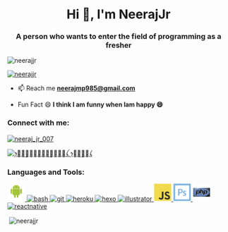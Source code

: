 <h1 align="center">Hi 👋, I'm NeerajJr</h1>

<h3 align="center">A person who wants to enter the field of programming as a fresher</h3>

<p align="left"> <img src="https://komarev.com/ghpvc/?username=neerajjr&label=Profile%20views&color=0e75b6&style=flat" alt="neerajjr" /> </p>

<p align="left"> <a href="https://github.com/ryo-ma/github-profile-trophy"><img src="https://github-profile-trophy.vercel.app/?username=neerajjr" alt="neerajjr" /></a> </p>

- 📫 Reach me **neerajmp985@gmail.com**

- Fun Fact 😄 **I think I am funny when Iam happy 😄**

<h3 align="left">Connect with me:</h3>

<p align="left">

<a href="https://instagram.com/neeraj_jr_007" target="blank"><img align="center" src="https://raw.githubusercontent.com/rahuldkjain/github-profile-readme-generator/master/src/images/icons/Social/instagram.svg" alt="neeraj_jr_007" height="30" width="40" /></a>

<a href="https://www.youtube.com/c/ꫂ𝜨ꪾ͢𝜮ꪾ𝜮ꪾ𝑹ꪾ͢𝞓ꪾ𝙅ꪾꪶ ꫂ𝑺꫁͢𝜩𝑹ꪶ" target="blank"><img align="center" src="https://raw.githubusercontent.com/rahuldkjain/github-profile-readme-generator/master/src/images/icons/Social/youtube.svg" alt="ꫂ𝜨ꪾ͢𝜮ꪾ𝜮ꪾ𝑹ꪾ͢𝞓ꪾ𝙅ꪾꪶ ꫂ𝑺꫁͢𝜩𝑹ꪶ" height="30" width="40" /></a>

</p>

<h3 align="left">Languages and Tools:</h3>

<p align="left"> <a href="https://developer.android.com" target="_blank" rel="noreferrer"> <img src="https://raw.githubusercontent.com/devicons/devicon/master/icons/android/android-original-wordmark.svg" alt="android" width="40" height="40"/> </a> <a href="https://www.gnu.org/software/bash/" target="_blank" rel="noreferrer"> <img src="https://www.vectorlogo.zone/logos/gnu_bash/gnu_bash-icon.svg" alt="bash" width="40" height="40"/> </a> <a href="https://git-scm.com/" target="_blank" rel="noreferrer"> <img src="https://www.vectorlogo.zone/logos/git-scm/git-scm-icon.svg" alt="git" width="40" height="40"/> </a> <a href="https://heroku.com" target="_blank" rel="noreferrer"> <img src="https://www.vectorlogo.zone/logos/heroku/heroku-icon.svg" alt="heroku" width="40" height="40"/> </a> <a href="hexo.io/" target="_blank" rel="noreferrer"> <img src="https://www.vectorlogo.zone/logos/hexoio/hexoio-icon.svg" alt="hexo" width="40" height="40"/> </a> <a href="https://www.adobe.com/in/products/illustrator.html" target="_blank" rel="noreferrer"> <img src="https://www.vectorlogo.zone/logos/adobe_illustrator/adobe_illustrator-icon.svg" alt="illustrator" width="40" height="40"/> </a> <a href="https://developer.mozilla.org/en-US/docs/Web/JavaScript" target="_blank" rel="noreferrer"> <img src="https://raw.githubusercontent.com/devicons/devicon/master/icons/javascript/javascript-original.svg" alt="javascript" width="40" height="40"/> </a> <a href="https://www.photoshop.com/en" target="_blank" rel="noreferrer"> <img src="https://raw.githubusercontent.com/devicons/devicon/master/icons/photoshop/photoshop-line.svg" alt="photoshop" width="40" height="40"/> </a> <a href="https://www.php.net" target="_blank" rel="noreferrer"> <img src="https://raw.githubusercontent.com/devicons/devicon/master/icons/php/php-original.svg" alt="php" width="40" height="40"/> </a> <a href="https://reactnative.dev/" target="_blank" rel="noreferrer"> <img src="https://reactnative.dev/img/header_logo.svg" alt="reactnative" width="40" height="40"/> </a> </p>

<p>&nbsp;<img align="center" src="https://github-readme-stats.vercel.app/api?username=neerajjr&show_icons=true&locale=en" alt="neerajjr" /></p>
